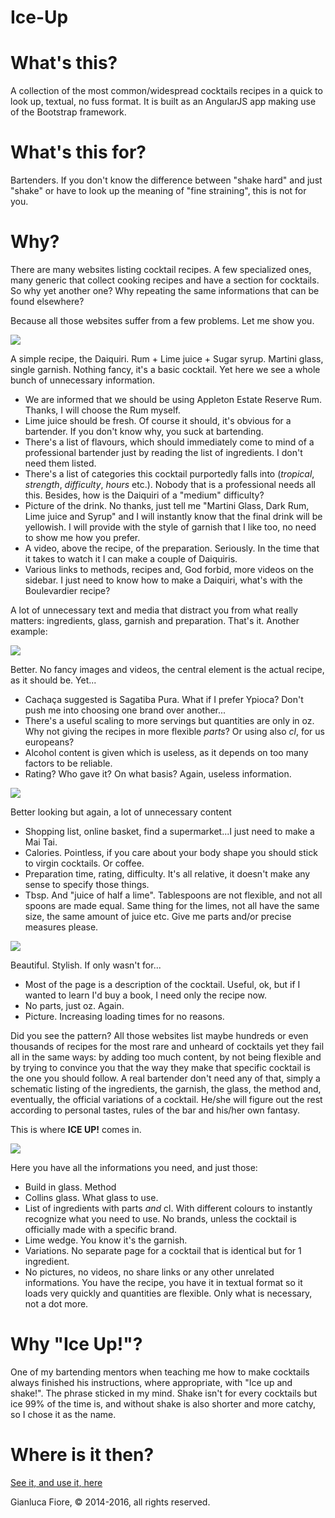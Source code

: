 Ice-Up
======

What's this?
============

A collection of the most common/widespread cocktails recipes in a quick to look up, textual, no fuss format. It is built as an AngularJS app making use of the Bootstrap framework.

What's this for?
================

Bartenders. If you don't know the difference between "shake hard" and just "shake" or have to look up the meaning of "fine straining", this is not for you.

Why?
====

There are many websites listing cocktail recipes. A few specialized ones, many generic that collect cooking recipes and have a section for cocktails. So why yet another one? Why repeating the same informations that can be found elsewhere?

Because all those websites suffer from a few problems. Let me show you.


![](screenshots/daiquiri-liquorcom.jpg)

A simple recipe, the Daiquiri. Rum + Lime juice + Sugar syrup. Martini glass, single garnish. Nothing fancy, it's a basic cocktail. Yet here we see a whole bunch of unnecessary information.

* We are informed that we should be using Appleton Estate Reserve Rum. Thanks, I will choose the Rum myself.
* Lime juice should be fresh. Of course it should, it's obvious for a bartender. If you don't know why, you suck at bartending.
* There's a list of flavours, which should immediately come to mind of a professional bartender just by reading the list of ingredients. I don't need them listed.
* There's a list of categories this cocktail purportedly falls into (_tropical_, _strength_, _difficulty_, _hours_ etc.). Nobody that is a professional needs all this. Besides, how is the Daiquiri of a "medium" difficulty?
* Picture of the drink. No thanks, just tell me "Martini Glass, Dark Rum, Lime juice and Syrup" and I will instantly know that the final drink will be yellowish. I will provide with the style of garnish that I like too, no need to show me how you prefer.
* A video, above the recipe, of the preparation. Seriously. In the time that it takes to watch it I can make a couple of Daiquiris.
* Various links to methods, recipes and, God forbid, more videos on the sidebar. I just need to know how to make a Daiquiri, what's with the Boulevardier recipe?

A lot of unnecessary text and media that distract you from what really matters: ingredients, glass, garnish and preparation. That's it. Another example:

![](screenshots/caipirinha-drinksmixer.jpg)

Better. No fancy images and videos, the central element is the actual recipe, as it should be. Yet...

* Cachaça suggested is Sagatiba Pura. What if I prefer Ypioca? Don't push me into choosing one brand over another...
* There's a useful scaling to more servings but quantities are only in oz. Why not giving the recipes in more flexible *parts*? Or using also *cl*, for us europeans?
* Alcohol content is given which is useless, as it depends on too many factors to be reliable.
* Rating? Who gave it? On what basis? Again, useless information.

![](screenshots/mai_tai-bbcgoodfood.jpg)

Better looking but again, a lot of unnecessary content

* Shopping list, online basket, find a supermarket...I just need to make a Mai Tai.
* Calories. Pointless, if you care about your body shape you should stick to virgin cocktails. Or coffee.
* Preparation time, rating, difficulty. It's all relative, it doesn't make any sense to specify those things.
* Tbsp. And "juice of half a lime". Tablespoons are not flexible, and not all spoons are made equal. Same thing for the limes, not all have the same size, the same amount of juice etc. Give me parts and/or precise measures please.

![](screenshots/martinez-tuxedono2.jpg)

Beautiful. Stylish. If only wasn't for...

* Most of the page is a description of the cocktail. Useful, ok, but if I wanted to learn I'd buy a book, I need only the recipe now.
* No parts, just oz. Again.
* Picture. Increasing loading times for no reasons.

Did you see the pattern? All those websites list maybe hundreds or even thousands of recipes for the most rare and unheard of cocktails yet they fail all in the same ways: by adding too much content, by not being flexible and by trying to convince you that the way they make that specific cocktail is the one you should follow. A real bartender don't need any of that, simply a schematic listing of the ingredients, the garnish, the glass, the method and, eventually, the official variations of a cocktail. He/she will figure out the rest according to personal tastes, rules of the bar and his/her own fantasy.

This is where **ICE UP!** comes in.

![](screenshots/cubalibre-iceup.jpg)

Here you have all the informations you need, and just those:

* Build in glass. Method
* Collins glass. What glass to use.
* List of ingredients with parts *and* cl. With different colours to instantly recognize what you need to use. No brands, unless the cocktail is officially made with a specific brand.
* Lime wedge. You know it's the garnish.
* Variations. No separate page for a cocktail that is identical but for 1 ingredient.
* No pictures, no videos, no share links or any other unrelated informations. You have the recipe, you have it in textual format so it loads very quickly and quantities are flexible. Only what is necessary, not a dot more.

Why "Ice Up!"?
==============

One of my bartending mentors when teaching me how to make cocktails always finished his instructions, where appropriate, with "Ice up and shake!". The phrase sticked in my mind. Shake isn't for every cocktails but ice 99% of the time is, and without shake is also shorter and more catchy, so I chose it as the name.

Where is it then?
=================

[See it, and use it, here](public/index.html)

Gianluca Fiore, © 2014-2016, all rights reserved.
